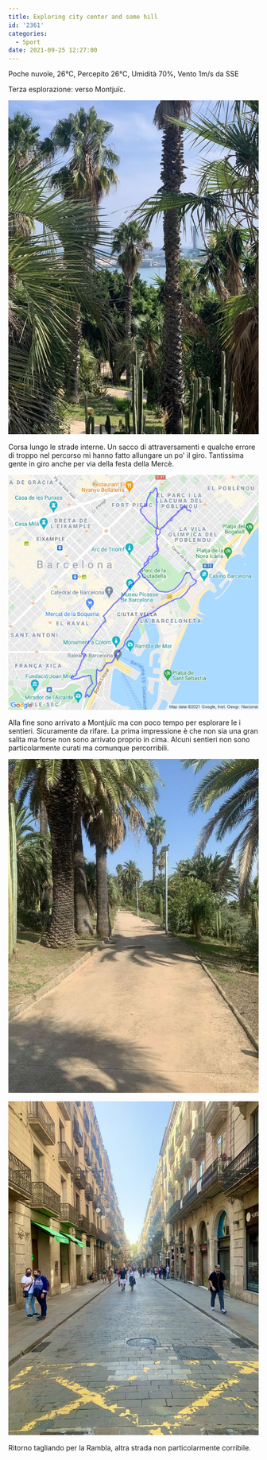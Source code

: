 ```yaml
---
title: Exploring city center and some hill
id: '2361'
categories:
  - Sport
date: 2021-09-25 12:27:00
---
```


Poche nuvole, 26°C, Percepito 26°C, Umidità 70%, Vento 1m/s da SSE
<!-- more -->
Terza esplorazione: verso Montjuïc.

![Image](/images/2021/09/IMG_4801.heic.jpg)

Corsa lungo le strade interne. Un sacco di attraversamenti e qualche errore di troppo nel percorso mi hanno fatto allungare un po' il giro. Tantissima gente in giro anche per via della festa della Mercè.

![image](/images/2021/09/20210925-activity-map.png)

Alla fine sono arrivato a Montjuïc ma con poco tempo per esplorare le i sentieri. Sicuramente da rifare. La prima impressione è che non sia una gran salita ma forse non sono arrivato proprio in cima. Alcuni sentieri non sono particolarmente curati ma comunque percorribili.

![Image](/images/2021/09/IMG_4800.heic.jpg)

![Image](/images/2021/09/IMG_4804.heic.jpg)

Ritorno tagliando per la Rambla, altra strada non particolarmente corribile.
